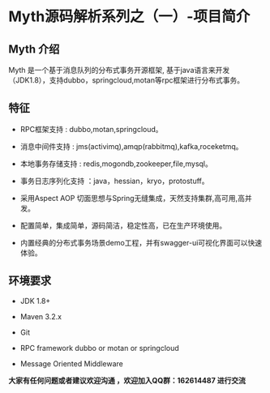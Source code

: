 # Myth源码解析系列之（一）-项目简介

## Myth 介绍

Myth 是一个基于消息队列的分布式事务开源框架, 基于java语言来开发（JDK1.8），支持dubbo，springcloud,motan等rpc框架进行分布式事务。

## 特征
* RPC框架支持 : dubbo,motan,springcloud。

* 消息中间件支持 : jms(activimq),amqp(rabbitmq),kafka,roceketmq。

* 本地事务存储支持 : redis,mogondb,zookeeper,file,mysql。

* 事务日志序列化支持 ：java，hessian，kryo，protostuff。

* 采用Aspect AOP 切面思想与Spring无缝集成，天然支持集群,高可用,高并发。

* 配置简单，集成简单，源码简洁，稳定性高，已在生产环境使用。

* 内置经典的分布式事务场景demo工程，并有swagger-ui可视化界面可以快速体验。

## 环境要求

* JDK 1.8+

* Maven 3.2.x

* Git

* RPC framework dubbo or motan or springcloud

* Message Oriented Middleware


<b>大家有任何问题或者建议欢迎沟通 ，欢迎加入QQ群：162614487 进行交流</b>
